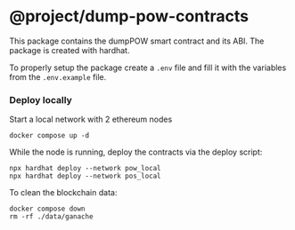 # @project/dump-pow-contracts

This package contains the dumpPOW smart contract and its ABI. The package is created with hardhat.

To properly setup the package create a `.env` file and fill it with the variables from the `.env.example` file.


### Deploy locally

Start a local network with 2 ethereum nodes
```
docker compose up -d
```

While the node is running, deploy the contracts via the deploy script:

```
npx hardhat deploy --network pow_local
npx hardhat deploy --network pos_local
```


To clean the blockchain data:
```
docker compose down
rm -rf ./data/ganache
```

